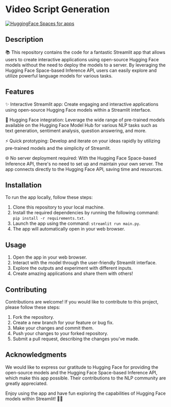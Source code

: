 # Video Script Generation
[![HuggingFace Spaces for apps](https://github.com/deepgriffin/HuggingFace-InferenceApi-Streamlit/assets/135519351/fe766910-e68d-42ef-97e7-c228bd56e825)](https://youtu.be/VPvBFb4q-Vo)


## Description

📚 This repository contains the code for a fantastic Streamlit app that allows users to create interactive applications using open-source Hugging Face models without the need to deploy the models to a server. By leveraging the Hugging Face Space-based Inference API, users can easily explore and utilize powerful language models for various tasks.

## Features

✨ Interactive Streamlit app: Create engaging and interactive applications using open-source Hugging Face models within a Streamlit interface.

🤗 Hugging Face integration: Leverage the wide range of pre-trained models available on the Hugging Face Model Hub for various NLP tasks such as text generation, sentiment analysis, question answering, and more.

⚡️ Quick prototyping: Develop and iterate on your ideas rapidly by utilizing pre-trained models and the simplicity of Streamlit.

🌐 No server deployment required: With the Hugging Face Space-based Inference API, there's no need to set up and maintain your own server. The app connects directly to the Hugging Face API, saving time and resources.

## Installation

To run the app locally, follow these steps:

1. Clone this repository to your local machine.
2. Install the required dependencies by running the following command: `pip install -r requirements.txt`.
3. Launch the app using the command: `streamlit run main.py`.
4. The app will automatically open in your web browser.

## Usage

1. Open the app in your web browser.
2. Interact with the model through the user-friendly Streamlit interface.
3. Explore the outputs and experiment with different inputs.
4. Create amazing applications and share them with others!

## Contributing

Contributions are welcome! If you would like to contribute to this project, please follow these steps:

1. Fork the repository.
2. Create a new branch for your feature or bug fix.
3. Make your changes and commit them.
4. Push your changes to your forked repository.
5. Submit a pull request, describing the changes you've made.

## Acknowledgments

We would like to express our gratitude to Hugging Face for providing the open-source models and the Hugging Face Space-based Inference API, which make this app possible. Their contributions to the NLP community are greatly appreciated.

Enjoy using the app and have fun exploring the capabilities of Hugging Face models within Streamlit! 🚀🤗
